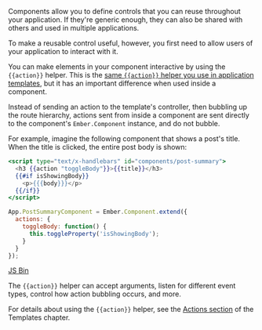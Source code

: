 Components allow you to define controls that you can reuse throughout
your application. If they're generic enough, they can also be shared
with others and used in multiple applications.

To make a reusable control useful, however, you first need to allow
users of your application to interact with it.

You can make elements in your component interactive by using the
`{{action}}` helper. This is the [same `{{action}}` helper you use in
application templates](/guides/templates/actions), but it has an
important difference when used inside a component.

Instead of sending an action to the template's controller, then bubbling
up the route hierarchy, actions sent from inside a component are sent
directly to the component's `Ember.Component` instance, and do not
bubble.

For example, imagine the following component that shows a post's title.
When the title is clicked, the entire post body is shown:

```handlebars
<script type="text/x-handlebars" id="components/post-summary">
  <h3 {{action "toggleBody"}}>{{title}}</h3>
  {{#if isShowingBody}}
    <p>{{{body}}}</p>
  {{/if}}
</script>
```

```js
App.PostSummaryComponent = Ember.Component.extend({
  actions: {
    toggleBody: function() {
      this.toggleProperty('isShowingBody');
    }
  }
});
```
<a class="jsbin-embed" href="http://jsbin.com/yuzena/embed?live">JS Bin</a><script src="http://static.jsbin.com/js/embed.js"></script>

The `{{action}}` helper can accept arguments, listen for different event
types, control how action bubbling occurs, and more.

For details about using the `{{action}}` helper, see the [Actions
section](/guides/templates/actions) of the Templates chapter.
